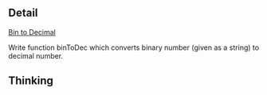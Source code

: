 ## Detail

[Bin to Decimal](https://www.codewars.com/kata/bin-to-decimal/train/haskell)

Write function binToDec which converts binary number (given as a string) to decimal number.

## Thinking


